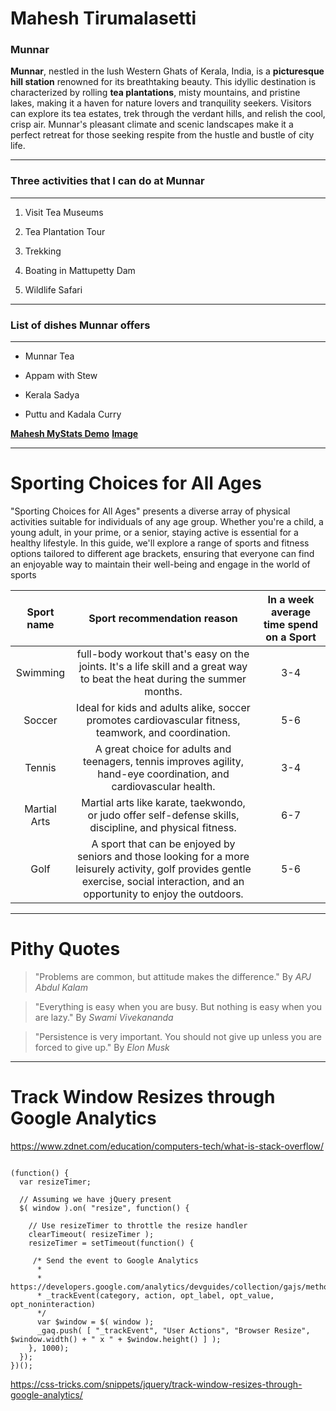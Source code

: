 # Mahesh Tirumalasetti 

### Munnar

**Munnar**, nestled in the lush Western Ghats of Kerala, India, is a **picturesque hill station** renowned for its breathtaking beauty. This idyllic destination is characterized by rolling **tea plantations**, misty mountains, and pristine lakes, making it a haven for nature lovers and tranquility seekers. Visitors can explore its tea estates, trek through the verdant hills, and relish the cool, crisp air. Munnar's pleasant climate and scenic landscapes make it a perfect retreat for those seeking respite from the hustle and bustle of city life.

---
###  Three activities that I can do at Munnar
---

1. Visit Tea Museums

2. Tea Plantation Tour

3. Trekking

4. Boating in Mattupetty Dam

5. Wildlife Safari

---
### List of dishes Munnar offers
---

* Munnar Tea

* Appam with Stew

* Kerala Sadya

* Puttu and Kadala Curry

**[Mahesh MyStats Demo](MyStats.md)**
**[Image](MaheshPic.jpg)**

---
# Sporting Choices for All Ages

"Sporting Choices for All Ages" presents a diverse array of physical activities suitable for individuals of any age group. Whether you're a child, a young adult, in your prime, or a senior, staying active is essential for a healthy lifestyle. In this guide, we'll explore a range of sports and fitness options tailored to different age brackets, ensuring that everyone can find an enjoyable way to maintain their well-being and engage in the world of sports

|Sport name|Sport recommendation reason|In a week average time spend on a Sport|
|:--------:|:-------------------------:|:-------------------------------------:|
|Swimming      | full-body workout that's easy on the joints. It's a life skill and a great way to beat the heat during the summer months.|3-4
|Soccer        | Ideal for kids and adults alike, soccer promotes cardiovascular fitness, teamwork, and coordination.|5-6 |
|Tennis        | A great choice for adults and teenagers, tennis improves agility, hand-eye coordination, and cardiovascular health.|3-4 |
|Martial Arts  | Martial arts like karate, taekwondo, or judo offer self-defense skills, discipline, and physical fitness.|6-7 |
|Golf          | A sport that can be enjoyed by seniors and those looking for a more leisurely activity, golf provides gentle exercise, social interaction, and an opportunity to enjoy the outdoors.| 5-6 |

---
# Pithy Quotes
> "Problems are common, but attitude makes the difference." By *APJ Abdul Kalam*

> "Everything is easy when you are busy. But nothing is easy when you are lazy." By *Swami Vivekananda*

> "Persistence is very important. You should not give up unless you are forced to give up." By *Elon Musk*

---
# Track Window Resizes through Google Analytics

<https://www.zdnet.com/education/computers-tech/what-is-stack-overflow/>

```

(function() {
  var resizeTimer;
  
  // Assuming we have jQuery present
  $( window ).on( "resize", function() {
    
    // Use resizeTimer to throttle the resize handler
    clearTimeout( resizeTimer );
    resizeTimer = setTimeout(function() {

     /* Send the event to Google Analytics
      *
      * https://developers.google.com/analytics/devguides/collection/gajs/methods/gaJSApiEventTracking
      * _trackEvent(category, action, opt_label, opt_value, opt_noninteraction)   
      */
      var $window = $( window );
      _gaq.push( [ "_trackEvent", "User Actions", "Browser Resize", $window.width() + " x " + $window.height() ] );
    }, 1000);
  });
})();

```

<https://css-tricks.com/snippets/jquery/track-window-resizes-through-google-analytics/>


















